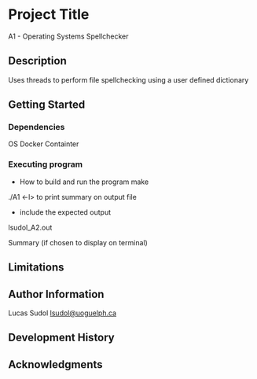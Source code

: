 # Project Title

A1 - Operating Systems Spellchecker

## Description
Uses threads to perform file spellchecking using a user defined dictionary

## Getting Started

### Dependencies

OS Docker Containter

### Executing program

* How to build and run the program
make

./A1 <-l> to print summary on output file

* include the expected output

lsudol_A2.out

Summary (if chosen to display on terminal)

## Limitations

## Author Information

Lucas Sudol
lsudol@uoguelph.ca

## Development History

## Acknowledgments



